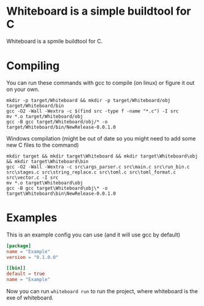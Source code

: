 # Whiteboard is a simple buildtool for C
Whiteboard is a spmile buildtool for C.

# Compiling
You can run these commands with gcc to compile (on linux) or figure it out on your own.
```
mkdir -p target/Whiteboard && mkdir -p target/Whiteboard/obj target/Whiteboard/bin
gcc -O2 -Wall -Wextra -c $(find src -type f -name "*.c") -I src
mv *.o target/Whiteboard/obj
gcc -B gcc target/Whiteboard/obj/* -o target/Whiteboard/bin/NewRelease-0.0.1.0
```
Windows compilation (might be out of date so you might need to add some new C files to the command)
```
mkdir target && mkdir target\Whiteboard && mkdir target\Whiteboard\obj && mkdir target\Whiteboard\bin
gcc -O2 -Wall -Wextra -c src\args_parser.c src\main.c src\run_bin.c src\stages.c src\string_replace.c src\toml.c src\toml_format.c src\vector.c -I src
mv *.o target\Whiteboard\obj
gcc -B gcc target\Whiteboard\obj\* -o target\Whiteboard\bin\NewRelease-0.0.1.0
```

# Examples
This is an example config you can use (and it will use gcc by default)
```toml
[package]
name = "Example"
version = "0.1.0.0"

[[bin]]
default = true
name = "Example"
```
Now you can run `whiteboard run` to run the project, where whiteboard is the exe of whiteboard.
